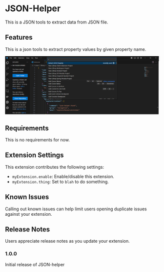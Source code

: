 # JSON-Helper

This is a JSON tools to extract data from JSON file.

## Features

This is a json tools to extract property values by given property name.

![feature 1](images/feature-1.png)

## Requirements

This is no requirements for now.

## Extension Settings

This extension contributes the following settings:

* `myExtension.enable`: Enable/disable this extension.
* `myExtension.thing`: Set to `blah` to do something.

## Known Issues

Calling out known issues can help limit users opening duplicate issues against your extension.

## Release Notes

Users appreciate release notes as you update your extension.

### 1.0.0

Initial release of JSON-helper